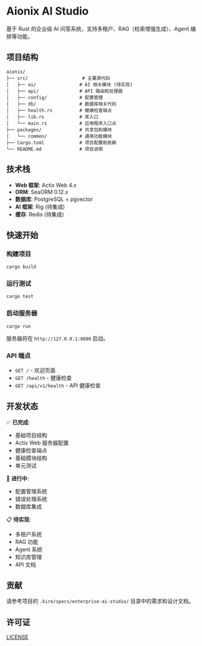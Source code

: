 # Aionix AI Studio

基于 Rust 的企业级 AI 问答系统，支持多租户、RAG（检索增强生成）、Agent 编排等功能。

## 项目结构

```
aionix/
├── src/                    # 主要源代码
│   ├── ai/                # AI 相关模块 (待实现)
│   ├── api/               # API 路由和处理器
│   ├── config/            # 配置管理
│   ├── db/                # 数据库相关代码
│   ├── health.rs          # 健康检查端点
│   ├── lib.rs             # 库入口
│   └── main.rs            # 应用程序入口点
├── packages/              # 共享包和模块
│   └── common/            # 通用功能模块
├── Cargo.toml             # 项目配置和依赖
└── README.md              # 项目说明
```

## 技术栈

- **Web 框架**: Actix Web 4.x
- **ORM**: SeaORM 0.12.x
- **数据库**: PostgreSQL + pgvector
- **AI 框架**: Rig (待集成)
- **缓存**: Redis (待集成)

## 快速开始

### 构建项目

```bash
cargo build
```

### 运行测试

```bash
cargo test
```

### 启动服务器

```bash
cargo run
```

服务器将在 `http://127.0.0.1:8080` 启动。

### API 端点

- `GET /` - 欢迎页面
- `GET /health` - 健康检查
- `GET /api/v1/health` - API 健康检查

## 开发状态

✅ **已完成**:
- 基础项目结构
- Actix Web 服务器配置
- 健康检查端点
- 基础模块结构
- 单元测试

🚧 **进行中**:
- 配置管理系统
- 错误处理系统
- 数据库集成

📋 **待实现**:
- 多租户系统
- RAG 功能
- Agent 系统
- 知识库管理
- API 文档

## 贡献

请参考项目的 `.kiro/specs/enterprise-ai-studio/` 目录中的需求和设计文档。

## 许可证

[LICENSE](LICENSE)